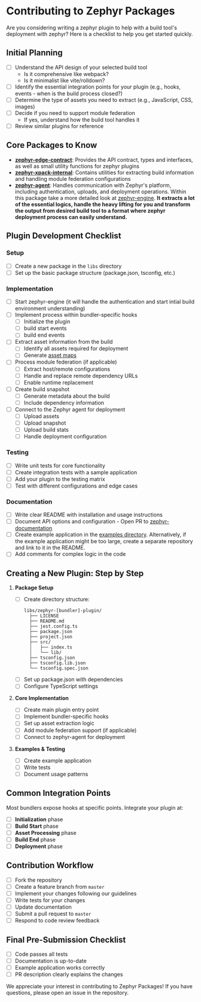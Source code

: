 # Contributing to Zephyr Packages

Are you considering writing a zephyr plugin to help with a build tool's deployment with zephyr? Here is a checklist to help you get started quickly.

## Initial Planning

- [ ] Understand the API design of your selected build tool
  - Is it comprehensive like webpack?
  - Is it minimalist like vite/rolldown?
- [ ] Identify the essential integration points for your plugin (e.g., hooks, events - when is the build process closed?)
- [ ] Determine the type of assets you need to extract (e.g., JavaScript, CSS, images)
- [ ] Decide if you need to support module federation
  - If yes, understand how the build tool handles it
- [ ] Review similar plugins for reference

## Core Packages to Know

- [**zephyr-edge-contract**](../libs/zephyr-edge-contract/): Provides the API contract, types and interfaces, as well as small utility functions for zephyr plugins
- [**zephyr-xpack-internal**](../libs/zephyr-xpack-internal/): Contains utilities for extracting build information and handling module federation configurations
- [**zephyr-agent**](../libs/zephyr-agent): Handles communication with Zephyr's platform, including authentication, uploads, and deployment operations. Within this package take a more detailed look at [zephyr-engine](../libs/zephyr-agent/src/zephyr-engine/index.ts). **It extracts a lot of the essential logics, handle the heavy lifting for you and transform the output from desired build tool to a format where zephyr deployment process can easily understand.**

## Plugin Development Checklist

### Setup

- [ ] Create a new package in the `libs` directory
- [ ] Set up the basic package structure (package.json, tsconfig, etc.)

### Implementation

- [ ] Start zephyr-engine (it will handle the authentication and start intial build environment understanding)
- [ ] Implement process within bundler-specific hooks
  - [ ] Initialize the plugin
  - [ ] build start events
  - [ ] build end events
- [ ] Extract asset information from the build
  - [ ] Identify all assets required for deployment
  - [ ] Generate [asset maps](libs/zephyr-agent/src/lib/node-persist/partial-assets-map.ts)
- [ ] Process module federation (if applicable)
  - [ ] Extract host/remote configurations
  - [ ] Handle and replace remote dependency URLs
  - [ ] Enable runtime replacement
- [ ] Create build snapshot
  - [ ] Generate metadata about the build
  - [ ] Include dependency information
- [ ] Connect to the Zephyr agent for deployment
  - [ ] Upload assets
  - [ ] Upload snapshot
  - [ ] Upload build stats
  - [ ] Handle deployment configuration

### Testing

- [ ] Write unit tests for core functionality
- [ ] Create integration tests with a sample application
- [ ] Add your plugin to the testing matrix
- [ ] Test with different configurations and edge cases

### Documentation

- [ ] Write clear README with installation and usage instructions
- [ ] Document API options and configuration - Open PR to [zephyr-documentation](https://github.com/ZephyrCloudIO/zephyr-documentation)
- [ ] Create example application in the [examples directory](../examples/). Alternatively, if the example application might be too large, create a separate repository and link to it in the README.
- [ ] Add comments for complex logic in the code

## Creating a New Plugin: Step by Step

1. **Package Setup**

   - [ ] Create directory structure:
     ```
     libs/zephyr-[bundler]-plugin/
       ├── LICENSE
       ├── README.md
       ├── jest.config.ts
       ├── package.json
       ├── project.json
       ├── src/
       │   ├── index.ts
       │   └── lib/
       ├── tsconfig.json
       ├── tsconfig.lib.json
       └── tsconfig.spec.json
     ```
   - [ ] Set up package.json with dependencies
   - [ ] Configure TypeScript settings

2. **Core Implementation**

   - [ ] Create main plugin entry point
   - [ ] Implement bundler-specific hooks
   - [ ] Set up asset extraction logic
   - [ ] Add module federation support (if applicable)
   - [ ] Connect to zephyr-agent for deployment

3. **Examples & Testing**
   - [ ] Create example application
   - [ ] Write tests
   - [ ] Document usage patterns

## Common Integration Points

Most bundlers expose hooks at specific points. Integrate your plugin at:

- [ ] **Initialization** phase
- [ ] **Build Start** phase
- [ ] **Asset Processing** phase
- [ ] **Build End** phase
- [ ] **Deployment** phase

## Contribution Workflow

- [ ] Fork the repository
- [ ] Create a feature branch from `master`
- [ ] Implement your changes following our guidelines
- [ ] Write tests for your changes
- [ ] Update documentation
- [ ] Submit a pull request to `master`
- [ ] Respond to code review feedback

## Final Pre-Submission Checklist

- [ ] Code passes all tests
- [ ] Documentation is up-to-date
- [ ] Example application works correctly
- [ ] PR description clearly explains the changes

We appreciate your interest in contributing to Zephyr Packages! If you have questions, please open an issue in the repository.

